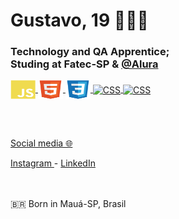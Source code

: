 # Gustavo, 19 👨🏽‍💻 

<h3> Technology and QA Apprentice; <br>
 Studing at Fatec-SP & <a href="https://github.com/alura-cursos"> @Alura</h3> 

<div style="display: inline_block">
<img align="center" alt="JS" height="30" width="40" src="https://raw.githubusercontent.com/devicons/devicon/master/icons/javascript/javascript-plain.svg">
<img align="center" alt="HTML" height="30" width="40" src="https://raw.githubusercontent.com/devicons/devicon/master/icons/html5/html5-original.svg">
<img align="center" alt="CSS" height="30" width="40" src="https://raw.githubusercontent.com/devicons/devicon/master/icons/css3/css3-original.svg">
<img align="center" alt="CSS" height="30" width="40" src="https://user-images.githubusercontent.com/113216494/199005002-38a1c6f6-bde3-4547-82cb-1605af2603f7.svg"> 
<img align="center" alt="CSS" height="30" width="40" src="https://cdn.jsdelivr.net/gh/devicons/devicon/icons/git/git-original.svg"> 
</div>

<br><br>

Social media 🌐
 
<a href="https://www.instagram.com/gustamtz/"> Instagram </a> -
<a href="https://www.linkedin.com/in/gustavo-medeiros-thomaz-77819420a/"> LinkedIn </a>
<br><br><br>
 
🇧🇷 Born in Mauá-SP, Brasil
